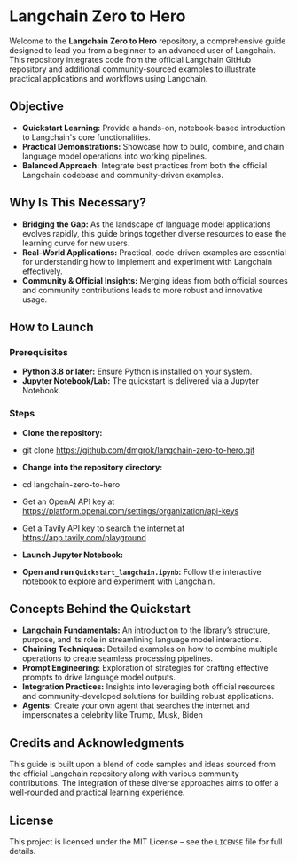 # Langchain Zero to Hero

Welcome to the **Langchain Zero to Hero** repository, a comprehensive guide designed to lead you from a beginner to an advanced user of Langchain. This repository integrates code from the official Langchain GitHub repository and additional community-sourced examples to illustrate practical applications and workflows using Langchain.

## Objective

- **Quickstart Learning:** Provide a hands-on, notebook-based introduction to Langchain's core functionalities.
- **Practical Demonstrations:** Showcase how to build, combine, and chain language model operations into working pipelines.
- **Balanced Approach:** Integrate best practices from both the official Langchain codebase and community-driven examples.

## Why Is This Necessary?

- **Bridging the Gap:** As the landscape of language model applications evolves rapidly, this guide brings together diverse resources to ease the learning curve for new users.
- **Real-World Applications:** Practical, code-driven examples are essential for understanding how to implement and experiment with Langchain effectively.
- **Community & Official Insights:** Merging ideas from both official sources and community contributions leads to more robust and innovative usage.

## How to Launch

### Prerequisites

- **Python 3.8 or later:** Ensure Python is installed on your system.
- **Jupyter Notebook/Lab:** The quickstart is delivered via a Jupyter Notebook.

### Steps

- **Clone the repository:**
- git clone https://github.com/dmgrok/langchain-zero-to-hero.git
- **Change into the repository directory:**
- cd langchain-zero-to-hero
- Get an OpenAI API key at https://platform.openai.com/settings/organization/api-keys 
- Get a Tavily API key to search the internet at https://app.tavily.com/playground

- **Launch Jupyter Notebook:**

- **Open and run `Quickstart_langchain.ipynb`:** Follow the interactive notebook to explore and experiment with Langchain.

## Concepts Behind the Quickstart

- **Langchain Fundamentals:** An introduction to the library’s structure, purpose, and its role in streamlining language model interactions.
- **Chaining Techniques:** Detailed examples on how to combine multiple operations to create seamless processing pipelines.
- **Prompt Engineering:** Exploration of strategies for crafting effective prompts to drive language model outputs.
- **Integration Practices:** Insights into leveraging both official resources and community-developed solutions for building robust applications.
- **Agents:** Create your own agent that searches the internet and impersonates a celebrity like Trump, Musk, Biden

## Credits and Acknowledgments

This guide is built upon a blend of code samples and ideas sourced from the official Langchain repository along with various community contributions. The integration of these diverse approaches aims to offer a well-rounded and practical learning experience.

## License

This project is licensed under the MIT License – see the `LICENSE` file for full details.
